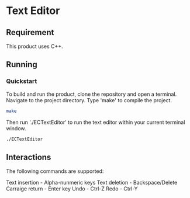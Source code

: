 # Text Editor

## Requirement

This product uses C++.

## Running

### Quickstart

To build and run the product, clone the repository and open a terminal. Navigate to the project directory. Type 'make' to compile the project.

```bash
make
```

Then run './ECTextEditor' to run the text editor within your current terminal window.

```bash
./ECTextEditor
````

## Interactions

The following commands are supported:

Text insertion - Alpha-nunmeric keys
Text deletion - Backspace/Delete
Carraige return - Enter key
Undo - Ctrl-Z
Redo - Ctrl-Y
